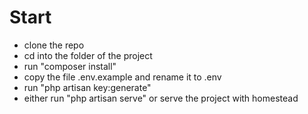# Start
- clone the repo
- cd into the folder of the project
- run "composer install"
- copy the file .env.example and rename it to .env
- run "php artisan key:generate"
- either run "php artisan serve" or serve the project with homestead
